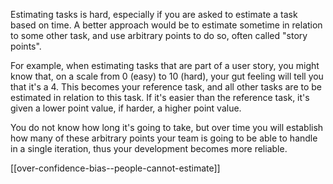 Estimating tasks is hard, especially if you are asked to estimate a task based on time. A better approach would be to estimate sometime in relation to some other task, and use arbitrary points to do so, often called "story points".

For example, when estimating tasks that are part of a user story, you might know that, on a scale from 0 (easy) to 10 (hard), your gut feeling will tell you that it's a 4. This becomes your reference task, and all other tasks are to be estimated in relation to this task. If it's easier than the reference task, it's given a lower point value, if harder, a higher point value.

You do not know how long it's going to take, but over time you will establish how many of these arbitrary points your team is going to be able to handle in a single iteration, thus your development becomes more reliable.

[[over-confidence-bias--people-cannot-estimate]]